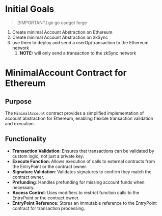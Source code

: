 # Initial Goals 

>[!IMPORTANT] go go cadget forge

1. Create minimal Account Abstraction on Ethereum
2. Create minimal Account Abstraction on zkSync
3. use them to deploy and send a userOp/transaction to the Ethereum network
   1. **NOTE:** will only send a transaction to the zkSync network
  
# MinimalAccount Contract for Ethereum

## Purpose

The `MinimalAccount` contract provides a simplified implementation of account abstraction for Ethereum, enabling flexible transaction validation and execution.

## Functionality

- **Transaction Validation**: Ensures that transactions can be validated by custom logic, not just a private key.
- **Execute Function**: Allows execution of calls to external contracts from the EntryPoint or the contract owner.
- **Signature Validation**: Validates signatures to confirm they match the contract owner.
- **Prefunding**: Handles prefunding for missing account funds when necessary.
- **Access Control**: Uses modifiers to restrict function calls to the EntryPoint or the contract owner.
- **EntryPoint Reference**: Stores an immutable reference to the EntryPoint contract for transaction processing.

